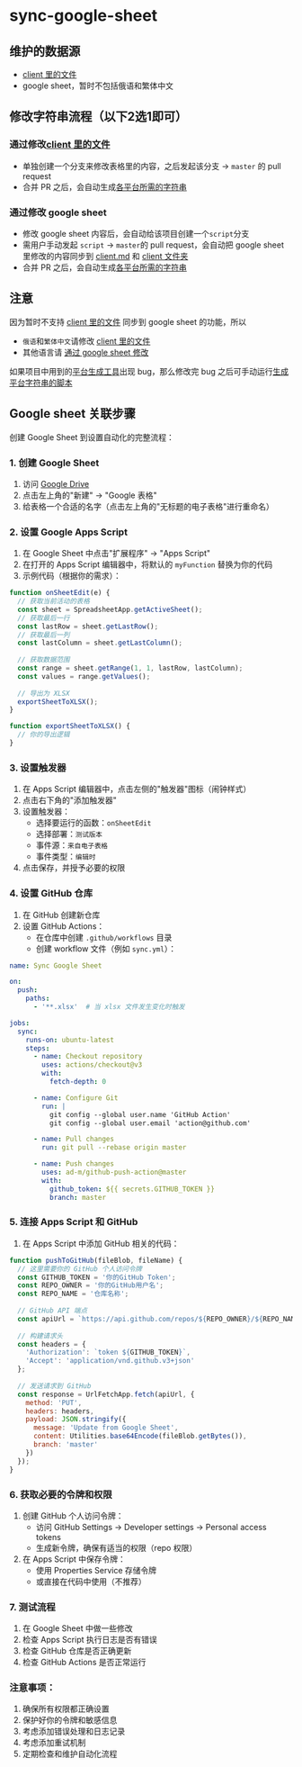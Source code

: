 # sync-google-sheet

## 维护的数据源
- [client 里的文件](https://github.com/Tougee/sync-google-sheet/tree/master/client)
- google sheet，暂时不包括俄语和繁体中文

## 修改字符串流程（以下2选1即可）

### 通过修改[client 里的文件](https://github.com/Tougee/sync-google-sheet/tree/master/client)
- 单独创建一个分支来修改表格里的内容，之后发起该分支 -> `master` 的 pull request
- 合并 PR 之后，会自动生成[各平台所需的字符串](https://github.com/Tougee/sync-google-sheet/tree/master/generated/output)

### 通过修改 google sheet

- 修改 google sheet 内容后，会自动给该项目创建一个`script`分支
- 需用户手动发起 `script` -> `master`的 pull request，会自动把 google sheet 里修改的内容同步到 [client.md](https://github.com/Tougee/sync-google-sheet/blob/master/client.md) 和 [client 文件夹](https://github.com/Tougee/sync-google-sheet/tree/master/client)
- 合并 PR 之后，会自动生成[各平台所需的字符串](https://github.com/Tougee/sync-google-sheet/tree/master/generated/output)

## 注意
因为暂时不支持 [client 里的文件](https://github.com/Tougee/sync-google-sheet/tree/master/client) 同步到 google sheet 的功能，所以
 - `俄语`和`繁体中文`请修改 [client 里的文件](https://github.com/Tougee/sync-google-sheet#%E9%80%9A%E8%BF%87%E4%BF%AE%E6%94%B9client-%E9%87%8C%E7%9A%84%E6%96%87%E4%BB%B6)
 - 其他语言请 [通过 google sheet 修改](https://github.com/Tougee/sync-google-sheet#%E9%80%9A%E8%BF%87%E4%BF%AE%E6%94%B9-google-sheet)

如果项目中用到的[平台生成工具](https://github.com/MixinNetwork/handsaw)出现 bug，那么修改完 bug 之后可手动运行[生成平台字符串的脚本](https://github.com/Tougee/sync-google-sheet/actions/workflows/manual_generate.yml)


## Google sheet 关联步骤

创建 Google Sheet 到设置自动化的完整流程：

### 1. 创建 Google Sheet
1. 访问 [Google Drive](https://drive.google.com)
2. 点击左上角的"新建" → "Google 表格"
3. 给表格一个合适的名字（点击左上角的"无标题的电子表格"进行重命名）

### 2. 设置 Google Apps Script
1. 在 Google Sheet 中点击"扩展程序" → "Apps Script"
2. 在打开的 Apps Script 编辑器中，将默认的 `myFunction` 替换为你的代码
3. 示例代码（根据你的需求）：
```javascript
function onSheetEdit(e) {
  // 获取当前活动的表格
  const sheet = SpreadsheetApp.getActiveSheet();
  // 获取最后一行
  const lastRow = sheet.getLastRow();
  // 获取最后一列
  const lastColumn = sheet.getLastColumn();
  
  // 获取数据范围
  const range = sheet.getRange(1, 1, lastRow, lastColumn);
  const values = range.getValues();
  
  // 导出为 XLSX
  exportSheetToXLSX();
}

function exportSheetToXLSX() {
  // 你的导出逻辑
}
```

### 3. 设置触发器
1. 在 Apps Script 编辑器中，点击左侧的"触发器"图标（闹钟样式）
2. 点击右下角的"添加触发器"
3. 设置触发器：
   - 选择要运行的函数：`onSheetEdit`
   - 选择部署：`测试版本`
   - 事件源：`来自电子表格`
   - 事件类型：`编辑时`
4. 点击保存，并授予必要的权限

### 4. 设置 GitHub 仓库
1. 在 GitHub 创建新仓库
2. 设置 GitHub Actions：
   - 在仓库中创建 `.github/workflows` 目录
   - 创建 workflow 文件（例如 `sync.yml`）：
```yaml
name: Sync Google Sheet

on:
  push:
    paths:
      - '**.xlsx'  # 当 xlsx 文件发生变化时触发

jobs:
  sync:
    runs-on: ubuntu-latest
    steps:
      - name: Checkout repository
        uses: actions/checkout@v3
        with:
          fetch-depth: 0

      - name: Configure Git
        run: |
          git config --global user.name 'GitHub Action'
          git config --global user.email 'action@github.com'

      - name: Pull changes
        run: git pull --rebase origin master

      - name: Push changes
        uses: ad-m/github-push-action@master
        with:
          github_token: ${{ secrets.GITHUB_TOKEN }}
          branch: master
```

### 5. 连接 Apps Script 和 GitHub
1. 在 Apps Script 中添加 GitHub 相关的代码：
```javascript
function pushToGitHub(fileBlob, fileName) {
  // 这里需要你的 GitHub 个人访问令牌
  const GITHUB_TOKEN = '你的GitHub Token';
  const REPO_OWNER = '你的GitHub用户名';
  const REPO_NAME = '仓库名称';
  
  // GitHub API 端点
  const apiUrl = `https://api.github.com/repos/${REPO_OWNER}/${REPO_NAME}/contents/${fileName}`;
  
  // 构建请求头
  const headers = {
    'Authorization': `token ${GITHUB_TOKEN}`,
    'Accept': 'application/vnd.github.v3+json'
  };
  
  // 发送请求到 GitHub
  const response = UrlFetchApp.fetch(apiUrl, {
    method: 'PUT',
    headers: headers,
    payload: JSON.stringify({
      message: 'Update from Google Sheet',
      content: Utilities.base64Encode(fileBlob.getBytes()),
      branch: 'master'
    })
  });
}
```

### 6. 获取必要的令牌和权限
1. 创建 GitHub 个人访问令牌：
   - 访问 GitHub Settings → Developer settings → Personal access tokens
   - 生成新令牌，确保有适当的权限（repo 权限）
2. 在 Apps Script 中保存令牌：
   - 使用 Properties Service 存储令牌
   - 或直接在代码中使用（不推荐）

### 7. 测试流程
1. 在 Google Sheet 中做一些修改
2. 检查 Apps Script 执行日志是否有错误
3. 检查 GitHub 仓库是否正确更新
4. 检查 GitHub Actions 是否正常运行

### 注意事项：
1. 确保所有权限都正确设置
2. 保护好你的令牌和敏感信息
3. 考虑添加错误处理和日志记录
4. 考虑添加重试机制
5. 定期检查和维护自动化流程

